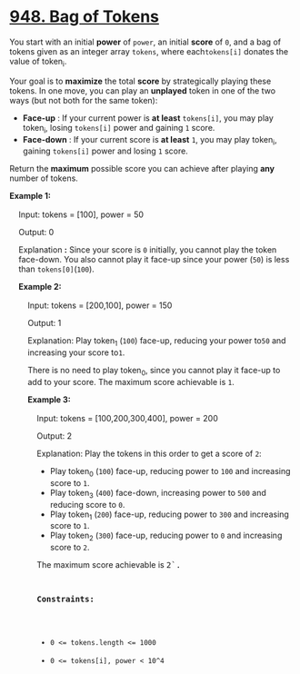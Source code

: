 # [948. Bag of Tokens](https://leetcode.com/problems/bag-of-tokens/description/?envType=daily-question&envId=2024-03-03)

You start with an initial **power** of `power`, an initial **score** of `0`, and a bag of tokens given as an integer array `tokens`, where each`tokens[i]` donates the value of token<sub>i</sub>.

Your goal is to **maximize** the total **score** by strategically playing these tokens. In one move, you can play an **unplayed** token in one of the two ways (but not both for the same token):

-   **Face-up** : If your current power is **at least** `tokens[i]`, you may play token<sub>i</sub>, losing `tokens[i]` power and gaining `1` score.
-   **Face-down** : If your current score is **at least** `1`, you may play token<sub>i</sub>, gaining `tokens[i]` power and losing `1` score.

Return the **maximum** possible score you can achieve after playing **any** number of tokens.

**Example 1:**

<div class="example-block" style="border-color: var(--border-tertiary); border-left-width: 2px; color: var(--text-secondary); font-size: 0.875rem; margin-bottom: 1rem; margin-top: 1rem; overflow: visible; padding-left: 1rem;">
Input: tokens = [100], power = 50

Output: 0

Explanation
**:** Since your score is `0` initially, you cannot play the token face-down. You also cannot play it face-up since your power (`50`) is less than `tokens[0]`(`100`).

**Example 2:**

<div class="example-block" style="border-color: var(--border-tertiary); border-left-width: 2px; color: var(--text-secondary); font-size: 0.875rem; margin-bottom: 1rem; margin-top: 1rem; overflow: visible; padding-left: 1rem;">
Input: tokens = [200,100], power = 150

Output: 1

Explanation: Play token<sub>1</sub> (`100`) face-up, reducing your power to`50` and increasing your score to`1`.

There is no need to play token<sub>0</sub>, since you cannot play it face-up to add to your score. The maximum score achievable is `1`.

**Example 3:**

<div class="example-block" style="border-color: var(--border-tertiary); border-left-width: 2px; color: var(--text-secondary); font-size: 0.875rem; margin-bottom: 1rem; margin-top: 1rem; overflow: visible; padding-left: 1rem;">
Input: tokens = [100,200,300,400], power = 200

Output: 2

Explanation: Play the tokens in this order to get a score of `2`:

-   Play token<sub>0</sub> (`100`) face-up, reducing power to `100` and increasing score to `1`.
-   Play token<sub>3</sub> (`400`) face-down, increasing power to `500` and reducing score to `0`.
-   Play token<sub>1</sub> (`200`) face-up, reducing power to `300` and increasing score to `1`.
-   Play token<sub>2</sub> (`300`) face-up, reducing power to `0` and increasing score to `2`.

The maximum score achievable is <code style="color: var(--text-secondary); font-size: 0.875rem;">2`.

**Constraints:**

-   `0 <= tokens.length <= 1000`
-   `0 <= tokens[i], power < 10^4`
